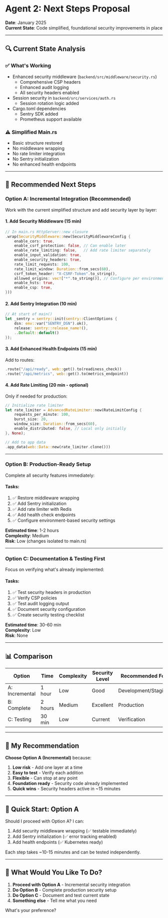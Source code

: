 # Agent 2: Next Steps Proposal

**Date**: January 2025  
**Current State**: Code simplified, foundational security improvements in place

---

## 🔍 Current State Analysis

### ✅ What's Working
- Enhanced security middleware (`backend/src/middleware/security.rs`)
  - Comprehensive CSP headers
  - Enhanced audit logging
  - All security headers enabled
- Session security in `backend/src/services/auth.rs`
  - Session rotation logic added
- Cargo.toml dependencies
  - Sentry SDK added
  - Prometheus support available

### ⚠️ Simplified Main.rs
- Basic structure restored
- No middleware wrapping
- No rate limiter integration
- No Sentry initialization
- No enhanced health endpoints

---

## 🎯 Recommended Next Steps

### Option A: **Incremental Integration** (Recommended)

Work with the current simplified structure and add security layer by layer:

#### 1. **Add Security Middleware** (15 min)
```rust
// In main.rs HttpServer::new closure
.wrap(SecurityMiddleware::new(SecurityMiddlewareConfig {
    enable_cors: true,
    enable_csrf_protection: false, // Can enable later
    enable_rate_limiting: false,   // Add rate limiter separately
    enable_input_validation: true,
    enable_security_headers: true,
    rate_limit_requests: 100,
    rate_limit_window: Duration::from_secs(60),
    csrf_token_header: "X-CSRF-Token".to_string(),
    allowed_origins: vec!["*".to_string()], // Configure per environment
    enable_hsts: true,
    enable_csp: true,
}))
```

#### 2. **Add Sentry Integration** (10 min)
```rust
// At start of main()
let _sentry = sentry::init(sentry::ClientOptions {
    dsn: env::var("SENTRY_DSN").ok(),
    release: sentry::release_name!(),
    ..Default::default()
});
```

#### 3. **Add Enhanced Health Endpoints** (15 min)
Add to routes:
```rust
.route("/api/ready", web::get().to(readiness_check))
.route("/api/metrics", web::get().to(metrics_endpoint))
```

#### 4. **Add Rate Limiting** (20 min - optional)
Only if needed for production:
```rust
// Initialize rate limiter
let rate_limiter = AdvancedRateLimiter::new(RateLimitConfig {
    requests_per_minute: 100,
    burst_size: 20,
    window_size: Duration::from_secs(60),
    enable_distributed: false, // Local only initially
}, None);

// Add to app data
.app_data(web::Data::new(rate_limiter.clone()))
```

---

### Option B: **Production-Ready Setup** 

Complete all security features immediately:

#### Tasks:
1. ✅ Restore middleware wrapping
2. ✅ Add Sentry initialization
3. ✅ Add rate limiter with Redis
4. ✅ Add health check endpoints
5. ✅ Configure environment-based security settings

**Estimated time**: 1-2 hours  
**Complexity**: Medium  
**Risk**: Low (changes isolated to main.rs)

---

### Option C: **Documentation & Testing First**

Focus on verifying what's already implemented:

#### Tasks:
1. ✅ Test security headers in production
2. ✅ Verify CSP policies
3. ✅ Test audit logging output
4. ✅ Document security configuration
5. ✅ Create security testing checklist

**Estimated time**: 30-60 min  
**Complexity**: Low  
**Risk**: None

---

## 📊 Comparison

| Option | Time | Complexity | Security Level | Recommended For |
|--------|------|------------|----------------|-----------------|
| A: Incremental | 1 hour | Low | Good | Development/Staging |
| B: Complete | 2 hours | Medium | Excellent | Production |
| C: Testing | 30 min | Low | Current | Verification |

---

## 🎯 My Recommendation

**Choose Option A (Incremental)** because:

1. **Low risk** - Add one layer at a time
2. **Easy to test** - Verify each addition
3. **Flexible** - Can stop at any point
4. **Foundation ready** - Security code already implemented
5. **Quick wins** - Security headers active in ~15 minutes

---

## 🚀 Quick Start: Option A

Should I proceed with Option A? I can:
1. Add security middleware wrapping (✅ testable immediately)
2. Add Sentry initialization (✅ error tracking enabled)
3. Add health endpoints (✅ Kubernetes ready)

Each step takes ~10-15 minutes and can be tested independently.

---

## 🤔 What Would You Like To Do?

1. **Proceed with Option A** - Incremental security integration
2. **Do Option B** - Complete production security setup
3. **Do Option C** - Document and test current state
4. **Something else** - Tell me what you need

What's your preference?

